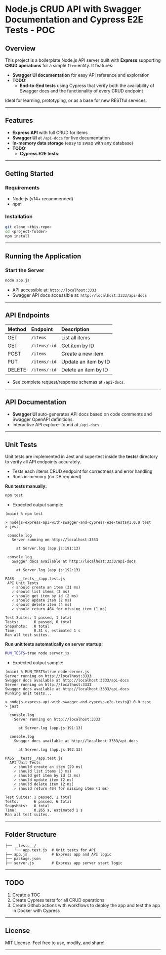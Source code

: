 # Node.js CRUD API with Swagger Documentation and Cypress E2E Tests - POC

## Overview

This project is a boilerplate Node.js API server built with **Express** supporting **CRUD operations** for a simple `Item` entity. It features:

- **Swagger UI documentation** for easy API reference and exploration
- **TODO:** 
  - **End-to-End tests** using Cypress that verify both the availability of Swagger docs and the functionality of every CRUD endpoint

Ideal for learning, prototyping, or as a base for new RESTful services.

***

## Features

- **Express API** with full CRUD for items
- **Swagger UI** at `/api-docs` for live documentation
- **In-memory data storage** (easy to swap with any database)
- **TODO:** 
  - **Cypress E2E tests**:

***

## Getting Started

### Requirements

- Node.js (v14+ recommended)
- npm


### Installation

```bash
git clone <this-repo>
cd <project-folder>
npm install
```


***

## Running the Application

### Start the Server

```bash
node app.js
```

- API accessible at: `http://localhost:3333`
- Swagger API docs accessible at: `http://localhost:3333/api-docs`

***

## API Endpoints

| Method | Endpoint | Description |
| :-- | :-- | :-- |
| GET | `/items` | List all items |
| GET | `/items/:id` | Get item by ID |
| POST | `/items` | Create a new item |
| PUT | `/items/:id` | Update an item by ID |
| DELETE | `/items/:id` | Delete an item by ID |

- See complete request/response schemas at `/api-docs`.

***

## API Documentation

- **Swagger UI** auto-generates API docs based on code comments and Swagger OpenAPI definitions.
- Interactive API explorer found at `/api-docs`.

***

## Unit Tests

Unit tests are implemented in Jest and supertest inside the __tests__/ directory to verify all API endpoints accurately.

- Tests each /items CRUD endpoint for correctness and error handling
- Runs in-memory (no DB required)

**Run tests manually:**

```bash
npm test
```

- Expected output sample:

```terminaloutput
(main) % npm test                     

> nodejs-express-api-with-swagger-and-cypress-e2e-tests@1.0.0 test
> jest

 console.log
   Server running on http://localhost:3333

     at Server.log (app.js:191:13)

 console.log
   Swagger docs available at http://localhost:3333/api-docs

     at Server.log (app.js:192:13)

PASS  __tests__/app.test.js
 API Unit Tests
   ✓ should create an item (31 ms)
   ✓ should list items (3 ms)
   ✓ should get item by id (2 ms)
   ✓ should update item (2 ms)
   ✓ should delete item (4 ms)
   ✓ should return 404 for missing item (1 ms)

Test Suites: 1 passed, 1 total
Tests:       6 passed, 6 total
Snapshots:   0 total
Time:        0.31 s, estimated 1 s
Ran all test suites.

```

**Run unit tests automatically on server startup:**

```bash
RUN_TESTS=true node server.js
```

- Expected output sample:

```terminaloutput
(main) % RUN_TESTS=true node server.js
Server running on http://localhost:3333
Swagger docs available at http://localhost:3333/api-docs
Server running on http://localhost:3333
Swagger docs available at http://localhost:3333/api-docs
Running unit tests...

> nodejs-express-api-with-swagger-and-cypress-e2e-tests@1.0.0 test
> jest

  console.log
    Server running on http://localhost:3333

      at Server.log (app.js:191:13)

  console.log
    Swagger docs available at http://localhost:3333/api-docs

      at Server.log (app.js:192:13)

PASS __tests__/app.test.js
  API Unit Tests
    ✓ should create an item (29 ms)
    ✓ should list items (3 ms)
    ✓ should get item by id (2 ms)
    ✓ should update item (2 ms)
    ✓ should delete item (2 ms)
    ✓ should return 404 for missing item (1 ms)

Test Suites: 1 passed, 1 total
Tests:       6 passed, 6 total
Snapshots:   0 total
Time:        0.265 s, estimated 1 s
Ran all test suites.
```
***

## Folder Structure

```
├── __tests__/
    └── app.test.js  # Unit tests for API
├── app.js           # Express app and API logic
├── package.json
├── server.js        # Express app server start logic
```

***

## TODO

1. Create a TOC
2. Create Cypress tests for all CRUD operations
3. Create Github actions with workflows to deploy the app and test the app in Docker with Cypress 

***

## License

MIT License. Feel free to use, modify, and share!

***
